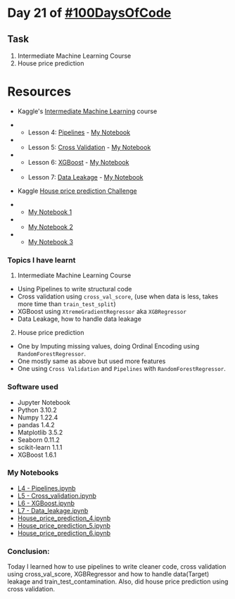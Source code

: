 # Day 21 of [#100DaysOfCode](https://twitter.com/Param3021/status/1540276365777580032)

## Task
1. Intermediate Machine Learning Course
2. House price prediction

# Resources
- Kaggle's [Intermediate Machine Learning](https://www.kaggle.com/learn/intermediate-machine-learning) course
- - Lesson 4: [Pipelines](https://www.kaggle.com/code/alexisbcook/pipelines) - [My Notebook](https://www.kaggle.com/code/param302/exercise-pipelines)
- - Lesson 5: [Cross Validation](https://www.kaggle.com/code/alexisbcook/cross-validation) - [My Notebook](https://www.kaggle.com/code/param302/exercise-cross-validation)
- - Lesson 6: [XGBoost](https://www.kaggle.com/code/alexisbcook/xgboost) - [My Notebook](https://www.kaggle.com/code/param302/exercise-xgboost)
- - Lesson 7: [Data Leakage](https://www.kaggle.com/code/alexisbcook/data-leakage) - [My Notebook](https://www.kaggle.com/code/param302/exercise-data-leakage)

- Kaggle [House price prediction Challenge](https://www.kaggle.com/competitions/home-data-for-ml-course/)
- - [My Notebook 1](./House_price_prediction_4.ipynb)
- - [My Notebook 2](https://www.kaggle.com/code/param302/house-price-prediction-5)
- - [My Notebook 3](https://www.kaggle.com/code/param302/house-price-prediction-6)

### Topics I have learnt
1. Intermediate Machine Learning Course
- Using Pipelines to write structural code
- Cross validation using `cross_val_score`, (use when data is less, takes more time than `train_test_split`)
- XGBoost using `XtremeGradientRegressor` aka `XGBRegressor`
- Data Leakage, how to handle data leakage
2. House price prediction
- One by Imputing missing values, doing Ordinal Encoding using `RandomForestRegressor`.
- One mostly same as above but used more features
- One using `Cross Validation` and `Pipelines` with `RandomForestRegressor`.

### Software used
- Jupyter Notebook
- Python 3.10.2
- Numpy 1.22.4
- pandas 1.4.2
- Matplotlib 3.5.2
- Seaborn 0.11.2
- scikit-learn 1.1.1
- XGBoost 1.6.1

### My Notebooks
- [L4 - Pipelines.ipynb](./L4%20-%20Pipelines.ipynb)
- [L5 - Cross_validation.ipynb](./L5%20-%20Cross_validation.ipynb)
- [L6 - XGBoost.ipynb](./L6%20-%20XGBoost.ipynb)
- [L7 - Data_leakage.ipynb](./L7%20-%20Data_leakage.ipynb)
- [House_price_prediction_4.ipynb](./House_price_prediction_4.ipynb)
- [House_price_prediction_5.ipynb](./House_price_prediction_5.ipynb)
- [House_price_prediction_6.ipynb](./House_price_prediction_6.ipynb)

### Conclusion:
Today I learned how to use pipelines to write cleaner code, cross validation using cross_val_score, XGBRegressor and how to handle data(Target) leakage and train_test_contamination. Also, did house price prediction using cross validation.
